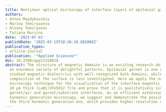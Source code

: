 ```yaml
---
title: Nonlinear optical microscopy of interface layers of epitaxial garnet films
authors:
- Anton Maydykovskiy
- Marina Temiryazeva
- Alexey Temiryazev
- Tatiana Murzina
date: '2023-07-01'
publishDate: '2025-03-15T18:26:10.882808Z'
publication_types:
- article-journal
publication: '*Applied Sciences*'
doi: 10.3390/app13158828
abstract: The structure of magnetic domains is an exciting research object that shows
  an enormous variety of delightful patterns. Epitaxial garnet is one of the most
  studied magnetic dielectrics with well-recognized bulk domains, while the magnetic
  composition at the surface is less investigated. Here we apply the nonlinear optical
  microscopy technique for the visualization of the interface magnetic domains of
  10 μm thick (LuBi)3Fe5O12 film and prove that it is qualitatively similar for both
  garnet/air and garnet/substrate interfaces. As an efficient extension of the second
  harmonic generation microscopy, we suggest and demonstrate the possibilities of
  the third harmonic generation one, which provides higher resolution of the method.
---
```

